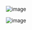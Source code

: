 ![image](https://github.com/user-attachments/assets/eb119b84-60dc-4ec1-8547-27fd5c565980)

![image](https://github.com/user-attachments/assets/f861a137-89e3-473c-b073-5c06e1b6d632)

